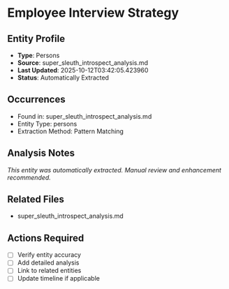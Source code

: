 # Employee Interview Strategy

## Entity Profile
- **Type**: Persons
- **Source**: super_sleuth_introspect_analysis.md
- **Last Updated**: 2025-10-12T03:42:05.423960
- **Status**: Automatically Extracted

## Occurrences
- Found in: super_sleuth_introspect_analysis.md
- Entity Type: persons
- Extraction Method: Pattern Matching

## Analysis Notes
*This entity was automatically extracted. Manual review and enhancement recommended.*

## Related Files
- super_sleuth_introspect_analysis.md

## Actions Required
- [ ] Verify entity accuracy
- [ ] Add detailed analysis
- [ ] Link to related entities
- [ ] Update timeline if applicable
